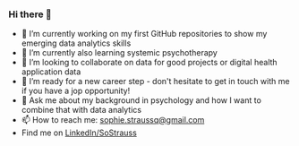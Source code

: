 ### Hi there 👋

- 🔭 I’m currently working on my first GitHub repositories to show my emerging data analytics skills
- 🌱 I’m currently also learning systemic psychotherapy 
- 👯 I’m looking to collaborate on data for good projects or digital health application data 
- 🤔 I’m ready for a new career step - don't hesitate to get in touch with me if you have a jop opportunity!
- 💬 Ask me about my background in psychology and how I want to combine that with data analytics
- 📫 How to reach me: sophie.straussq@gmail.com
- Find me on [LinkedIn/SoStrauss](https://linkedin.com/in/sophie-strauß-data-analyst) 
